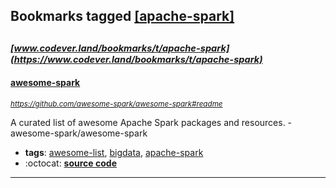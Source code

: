 ## Bookmarks tagged [[apache-spark]](https://www.codever.land/search?q=[apache-spark])

_<sup><sup>[www.codever.land/bookmarks/t/apache-spark](https://www.codever.land/bookmarks/t/apache-spark)</sup></sup>_
---
#### [awesome-spark](https://github.com/awesome-spark/awesome-spark#readme)
_<sup>https://github.com/awesome-spark/awesome-spark#readme</sup>_

A curated list of awesome Apache Spark packages and resources. - awesome-spark/awesome-spark
* **tags**: [awesome-list](../tagged/awesome-list.md), [bigdata](../tagged/bigdata.md), [apache-spark](../tagged/apache-spark.md)
* :octocat: **[source code](https://github.com/awesome-spark/awesome-spark#readme)**
---
